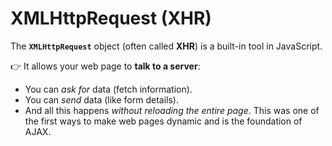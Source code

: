 # XMLHttpRequest (XHR)
The **`XMLHttpRequest`** object (often called **XHR**) is a built-in tool in JavaScript.

👉 It allows your web page to **talk to a server**:
- You can *ask for* data (fetch information).
- You can *send* data (like form details).
- And all this happens *without reloading the entire page*.
This was one of the first ways to make web pages dynamic and is the foundation of AJAX.